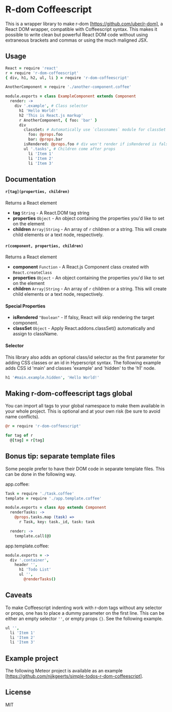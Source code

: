 # R-dom Coffeescript

This is a wrapper library to make r-dom [https://github.com/uber/r-dom], a React DOM wrapper, compatible with Coffeescript
syntax. This makes it possible to write clean but powerful React DOM code without using extraneous brackets and commas or
using the much maligned JSX.

## Usage

```coffee
React = require 'react'
r = require 'r-dom-coffeescript'
{ div, h1, h2, ul, li } = require 'r-dom-coffeescript'

AnotherComponent = require './another-component.coffee'

module.exports = class ExampleComponent extends Component
  render: ->
    div '.example', # Class selector
      h1 'Hello World!'
      h2 'This is React.js markup'
      r AnotherComponent, { foo: 'bar' }
      div        
        classSet: # Automatically use `classnames` module for classSet
          foo: @props.foo
          bar: @props.bar
        isRendered: @props.foo # div won't render if isRendered is falsy
        ul '.tasks', # Children come after props
          li 'Item 1'
          li 'Item 2'
          li 'Item 3'
```

## Documentation

#### `r[tag](properties, children)`

Returns a React element

- **tag** `String` - A React.DOM tag string
- **properties** `Object` - An object containing the properties you'd like to set on the element
- **children** `Array|String` - An array of `r` children or a string. This will create child elements or a text node, respectively.

#### `r(component, properties, children)`

Returns a React element

- **component** `Function` - A React.js Component class created with `React.createClass`
- **properties** `Object` - An object containing the properties you'd like to set on the element
- **children** `Array|String` - An array of `r` children or a string. This will create child elements or a text node, respectively.

#### Special Properties

- **isRendered** `"Boolean"` - If falsy, React will skip rendering the target component.
- **classSet** `Object` - Apply React.addons.classSet() automatically and assign to className.

#### Selector

This library also adds an optional class/id selector as the first parameter for adding CSS classes or an id in Hyperscript
syntax. The following example adds CSS id 'main' and classes 'example' and 'hidden' to the 'h1' node.

```coffee
h1 '#main.example.hidden', 'Hello World!'
```

## Making r-dom-coffeescript tags global

You can import all tags to your global namespace to make them available in your whole project. This is optional and
at your own risk (be sure to avoid name conflicts).

```coffee
@r = require 'r-dom-coffeescript'

for tag of r
  @[tag] = r[tag]
```

## Bonus tip: separate template files

Some people prefer to have their DOM code in separate template files. This can be done in the following way.

app.coffee:

```coffee
Task = require './task.coffee'
template = require './app.template.coffee'

module.exports = class App extends Component
  renderTasks: ->
    @props.tasks.map (task) =>
      r Task, key: task._id, task: task

  render: ->
    template.call(@)
```

app.template.coffee:

```coffee
module.exports = ->
  div '.container',
    header '',
      h1 'Todo List'
      ul '',
        @renderTasks()
```

## Caveats

To make Coffeescript indenting work with r-dom tags without any selector or props, one has to place a dummy parameter on the
first line. This can be either an empty selector `''`, or empty props `{}`. See the following example.

```coffee
ul '',
  li 'Item 1'
  li 'Item 2'
  li 'Item 3'
```

## Example project

The following Meteor project is available as an example [https://github.com/njjkgeerts/simple-todos-r-dom-coffeescript].

## License

MIT
